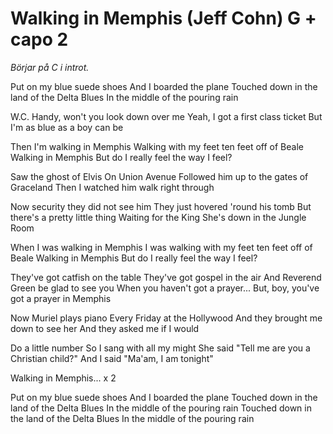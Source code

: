 # Walking in Memphis (Jeff Cohn)  G + capo 2

*Börjar på C i introt.*

Put on my blue suede shoes
And I boarded the plane
Touched down in the land of the Delta Blues
In the middle of the pouring rain

W.C. Handy, won't you look down over me
Yeah, I got a first class ticket
But I'm as blue as a boy can be

Then I'm walking in Memphis
Walking with my feet ten feet off of Beale
Walking in Memphis
But do I really feel the way I feel?

Saw the ghost of Elvis
On Union Avenue
Followed him up to the gates of Graceland
Then I watched him walk right through

Now security they did not see him
They just hovered 'round his tomb
But there's a pretty little thing
Waiting for the King
She's down in the Jungle Room

When I was walking in Memphis
I was walking with my feet ten feet off of Beale
Walking in Memphis
But do I really feel the way I feel?

They've got catfish on the table
They've got gospel in the air
And Reverend Green be glad to see you
When you haven't got a prayer...
But, boy, you've got a prayer in Memphis

Now Muriel plays piano
Every Friday at the Hollywood
And they brought me down to see her
And they asked me if I would

Do a little number
So I sang with all my might
She said "Tell me are you a Christian child?"
And I said "Ma'am, I am tonight"

Walking in Memphis... x 2

Put on my blue suede shoes
And I boarded the plane
Touched down in the land of the Delta Blues
In the middle of the pouring rain
Touched down in the land of the Delta Blues
In the middle of the pouring rain